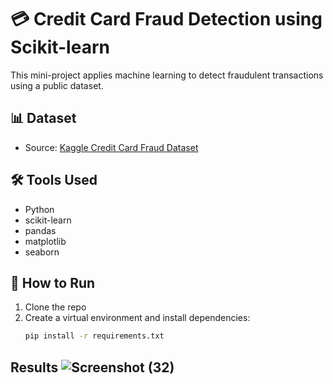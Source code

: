   # 💳 Credit Card Fraud Detection using Scikit-learn

This mini-project applies machine learning to detect fraudulent transactions using a public dataset.

## 📊 Dataset
- Source: [Kaggle Credit Card Fraud Dataset](https://www.kaggle.com/datasets/mlg-ulb/creditcardfraud)

## 🛠️ Tools Used
- Python
- scikit-learn
- pandas
- matplotlib
- seaborn

## 🚀 How to Run
1. Clone the repo
2. Create a virtual environment and install dependencies:
   ```bash
   pip install -r requirements.txt

## Results ![Screenshot (32)](https://github.com/user-attachments/assets/b422e706-606a-41fc-bd86-9feaef070bec)

